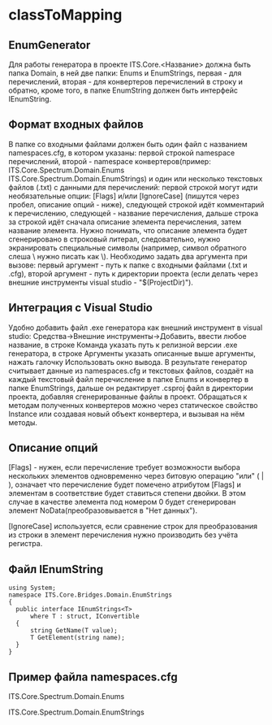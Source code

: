 # classToMapping
EnumGenerator
---------
Для работы генератора в проекте ITS.Core.<Название> должна быть папка Domain, в ней две папки: Enums и EnumStrings, первая - для перечислений, 
вторая - для конвертеров перечислений в строку и обратно, кроме того, в папке EnumString должен быть интерфейс IEnumString<T>.

Формат входных файлов
---------
В папке со входными файлами должен быть один файл c названием namespaces.cfg, в котором указаны: первой строкой namespace перечислений,
второй - namespace конвертеров(пример: ITS.Core.Spectrum.Domain.Enums ITS.Core.Spectrum.Domain.EnumStrings) и один или несколько текстовых файлов (.txt) с данными для перечислений:
первой строкой могут идти необязательные опции: [Flags] и/или [IgnoreCase] (пишутся через пробел, описание опций - ниже), следующей строкой идёт комментарий к перечислению, 
следующей - название перечисления, дальше строка за строкой идёт сначала описание элемента перечисления, затем название элемента. 
Нужно понимать, что описание элемента будет сгенерировано в строковый литерал, следовательно, нужно экранировать специальные символы 
(например, символ обратного слеша \ нужно писать как \\). Необходимо задать два аргумента при вызове: первый аргумент - путь к папке с входными файлами (.txt и .cfg), 
второй аргумент - путь к директории проекта (если делать через внешние инструменты visual studio - "$(ProjectDir)").

Интеграция с Visual Studio
---------
Удобно добавить файл .exe генератора как внешний инструмент в visual studio: Средства->Внешние инструменты->Добавить, ввести любое название,
в строке Команда указать путь к релизной версии .exe генератора, в строке Аргументы указать описанные выше аргументы, нажать галочку Использовать окно вывода.
В результате генератор считывает данные из namespaces.cfg и текстовых файлов, создаёт на каждый текстовый файл перечисление в папке Enums и конвертер в папке EnumStrings, 
дальше он редактирует .csproj файл в директории проекта, добавляя сгенерированные файлы в проект.
Обращаться к методам полученных конвертеров можно через статическое свойство Instance или создавая новый объект конвертера, и вызывая на нём методы.

Описание опций
---------
[Flags] - нужен, если перечисление требует возможности выбора нескольких элементов одновременно через битовую операцию "или" ( | ), 
означает что перечисление будет помечено атрибутом [Flags] и элементам в соответствие будет ставиться степени двойки. В этом случае в качестве элемента под номером 0 будет сгенерирован элемент NoData(преобразовывается в "Нет данных"). 

[IgnoreCase] используется, если сравнение строк для преобразования из строки в элемент перечисления нужно производить без учёта регистра.

Файл IEnumString<T>
---------

	using System;
	namespace ITS.Core.Bridges.Domain.EnumStrings
	{
      public interface IEnumStrings<T>
          where T : struct, IConvertible
      {
          string GetName(T value);
          T GetElement(string name);
      }
	}

Пример файла namespaces.cfg
---------
ITS.Core.Spectrum.Domain.Enums  

ITS.Core.Spectrum.Domain.EnumStrings


